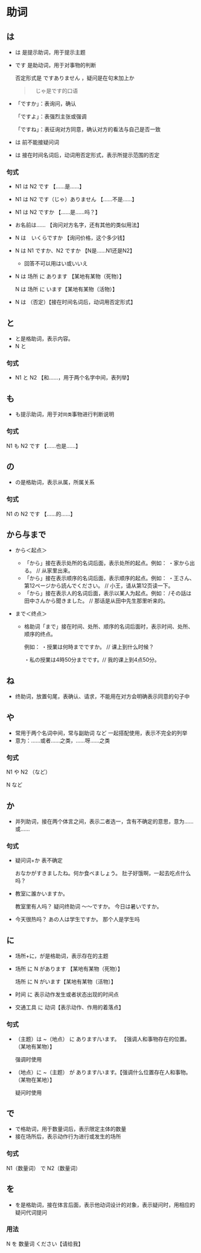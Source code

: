 # 助词

## は

<!--一般加在名词后-->

+ は 是提示助词，用于提示主题

+ です 是助动词，用于对事物的判断

  否定形式是 ですありません ，疑问是在句末加上か

  > 　じゃ是です的口语

+ 「ですか」：表询问，确认

  「ですよ」：表强烈主张或强调

  「ですね」：表征询对方同意，确认对方的看法与自己是否一致

+ は 前不能接疑问词

+ は 接在时间名词后，动词用否定形式，表示所提示范围的否定

### 句式

+ N1 は N2 です 【……是……】

+ N1 は N2 です（じゃ）ありません 【……不是……】

+ N1 は N2 ですか 【……是……吗？】

+ お名前は…… 【询问对方名字，还有其他的类似用法】

+ N は　いくらですか 【询问价格，这个多少钱】

+ N は N1 ですか、N2 ですか 【N是……N1还是N2】

  + 回答不可以用はい或いいえ

+ N は 场所 に あります 【某地有某物（死物）】

  N は 场所 に います【某地有某物（活物）】

+ N は （否定）【接在时间名词后，动词用否定形式】

## と

<!--一般用于名词后，常用于人名后-->

+ と是格助词，表示内容。
+  N と

### 句式

+ N1 と N2 【和……，用于两个名字中间，表列举】

## も

<!--一般用于名词和名词之间-->

+ も提示助词，用于对`同类`事物进行判断说明

### 句式

N1 も N2 です 【……也是……】

## の

+ の是格助词，表示从属，所属关系

### 句式

N1 の N2 です 【……的……】

## から与まで

+ から＜起点＞ 
  + 「から」接在表示处所的名词后面，表示处所的起点。例如： ・家から出る。 // 从家里出来。 
  + 「から」接在表示顺序的名词后面，表示顺序的起点。例如： ・王さん、第12ページから読んでください。 // 小王，请从第12页读一下。 
  + 「から」接在表示人的名词后面，表示以某人为起点。例如： /その話は田中さんから聞きました。 // 那话是从田中先生那里听来的。

+ まで＜终点＞ 

  + 格助词「まで」接在时间、处所、顺序的名词后面时，表示时间、处所、顺序的终点。

    例如： ・授業は何時までですか。 // 课上到什么时候？ 

    ・私の授業は4時50分までです。// 我的课上到4点50分。

## ね

+ 终助词，放置句尾，表确认、请求，不能用在对方会明确表示同意的句子中

## や

<!--用于两个名词中间-->

+ 常用于两个名词中间，常与副助词 など 一起搭配使用，表示不完全的列举
+ 意为：……或者……之类，……呀……之类

### 句式

N1 や N2 （など）

N など

## か

+ 并列助词，接在两个体言之间，表示二者选一，含有不确定的意思，意为……或……

### 句式

+ 疑问词+か 表不确定 

  おなかがすきましたね。何か食べましょう。 肚子好饿啊，一起去吃点什么吗？ 

+ 教室に誰かいますか。

   教室里有人吗？ 疑问终助词 ～～ですか。 今日は暑いですか。 

+ 今天很热吗？ あの人は学生ですか。 那个人是学生吗

## に

<!--に前加场所或者时间或者交通工具-->

+ 场所+に，が是格助词，表示存在的主题

+ 场所 に N があります 【某地有某物（死物）】

  场所 に N がいます【某地有某物（活物）】

+ 时间 に 表示动作发生或者状态出现的时间点

+ 交通工具 に 动词【表示动作、作用的着落点】

### 句式

+ （主题）は ~（地点） に あります/います。 【强调人和事物存在的位置。（某地有某物）】

  强调时使用

+ （地点）に ~（主题） が あります/います。【强调什么位置存在人和事物。（某物在某地）】

  疑问时使用

## で

<!--接在数量词或场所后-->

+ で格助词，用于数量词后，表示限定主体的数量
+ 接在场所后，表示动作行为进行或发生的场所

### 句式

N1（数量词） で N2（数量词）

## を

+ を是格助词，接在体言后面，表示他动词设计的对象，表示疑问时，用相应的疑问代词提问

### 用法

N を 数量词 ください【请给我】